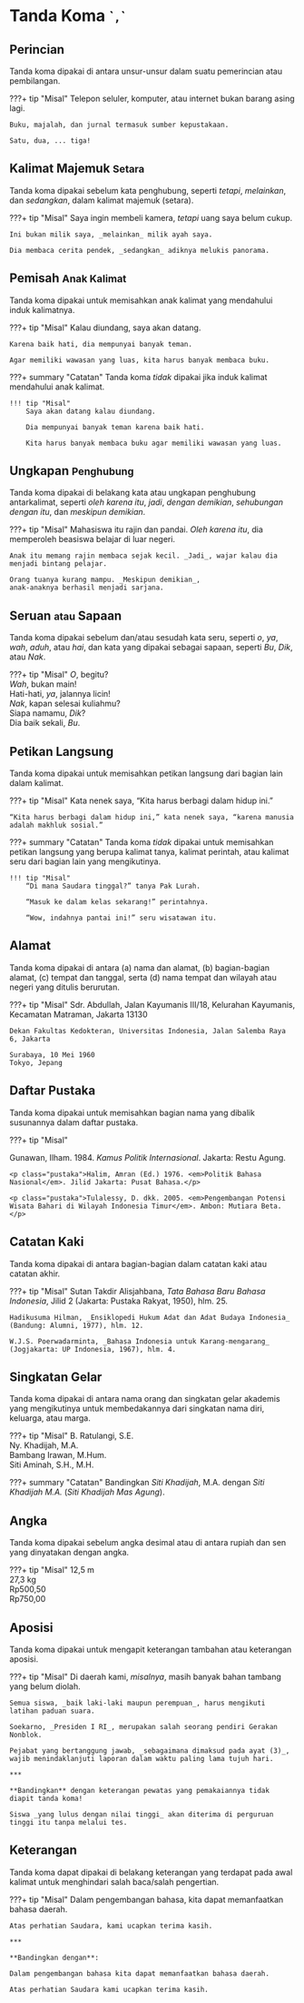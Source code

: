 # Tanda Koma <small>\``,`\`</small>

## Perincian

Tanda koma dipakai di antara unsur-unsur dalam suatu pemerincian atau pembilangan.

???+ tip "Misal"
    Telepon seluler, komputer, atau internet bukan barang asing lagi.

    Buku, majalah, dan jurnal termasuk sumber kepustakaan.

    Satu, dua, ... tiga!

## Kalimat Majemuk  <small>Setara</small>

Tanda koma dipakai sebelum kata penghubung, seperti _tetapi_, _melainkan_, dan _sedangkan_, dalam kalimat majemuk (setara).

???+ tip "Misal"
    Saya ingin membeli kamera, _tetapi_ uang saya belum cukup.

    Ini bukan milik saya, _melainkan_ milik ayah saya.

    Dia membaca cerita pendek, _sedangkan_ adiknya melukis panorama.

## Pemisah <small>Anak Kalimat</small>

Tanda koma dipakai untuk memisahkan anak kalimat yang mendahului induk kalimatnya.

???+ tip "Misal"
    Kalau diundang, saya akan datang.

    Karena baik hati, dia mempunyai banyak teman.

    Agar memiliki wawasan yang luas, kita harus banyak membaca buku.

???+ summary "Catatan"
    Tanda koma _tidak_ dipakai jika induk kalimat mendahului anak kalimat.

    !!! tip "Misal"
        Saya akan datang kalau diundang.

        Dia mempunyai banyak teman karena baik hati.

        Kita harus banyak membaca buku agar memiliki wawasan yang luas.

## Ungkapan <small>Penghubung</small>

Tanda koma dipakai di belakang kata atau ungkapan penghubung antarkalimat, seperti _oleh karena itu_, _jadi_, _dengan demikian_, _sehubungan dengan itu_, dan _meskipun demikian_.

???+ tip "Misal"
    Mahasiswa itu rajin dan pandai. _Oleh karena itu_, dia memperoleh beasiswa belajar di luar negeri.

    Anak itu memang rajin membaca sejak kecil. _Jadi_, wajar kalau dia menjadi bintang pelajar.

    Orang tuanya kurang mampu. _Meskipun demikian_,
    anak-anaknya berhasil menjadi sarjana.

## Seruan <small>atau</small> Sapaan

Tanda koma dipakai sebelum dan/atau sesudah kata seru, seperti _o_, _ya_, _wah_, _aduh_, atau _hai_, dan kata yang dipakai sebagai sapaan, seperti _Bu_, _Dik_, atau _Nak_.

???+ tip "Misal"
    _O_, begitu?  
    _Wah_, bukan main!  
    Hati-hati, _ya_, jalannya licin!  
    _Nak_, kapan selesai kuliahmu?  
    Siapa namamu, _Dik_?  
    Dia baik sekali, _Bu_.

## Petikan Langsung

Tanda koma dipakai untuk memisahkan petikan langsung dari bagian lain dalam kalimat.

???+ tip "Misal"
    Kata nenek saya, “Kita harus berbagi dalam hidup ini.”

    “Kita harus berbagi dalam hidup ini,” kata nenek saya, “karena manusia adalah makhluk sosial.”

???+ summary "Catatan"
    Tanda koma _tidak_ dipakai untuk memisahkan petikan langsung yang berupa kalimat tanya, kalimat perintah, atau kalimat seru dari bagian lain yang mengikutinya.

    !!! tip "Misal"
        “Di mana Saudara tinggal?” tanya Pak Lurah.

        “Masuk ke dalam kelas sekarang!” perintahnya.

        “Wow, indahnya pantai ini!” seru wisatawan itu.

## Alamat

Tanda koma dipakai di antara (a) nama dan alamat, (b) bagian-bagian alamat, \(c) tempat dan tanggal, serta (d) nama tempat dan wilayah atau negeri yang ditulis berurutan.

???+ tip "Misal"
    Sdr. Abdullah, Jalan Kayumanis III/18, Kelurahan Kayumanis, Kecamatan Matraman, Jakarta 13130

    Dekan Fakultas Kedokteran, Universitas Indonesia, Jalan Salemba Raya 6, Jakarta

    Surabaya, 10 Mei 1960  
    Tokyo, Jepang

## Daftar Pustaka

Tanda koma dipakai untuk memisahkan bagian nama yang dibalik susunannya dalam daftar pustaka.

???+ tip "Misal"
    <p class="pustaka">Gunawan, Ilham. 1984. <em>Kamus Politik Internasional</em>. Jakarta: Restu Agung.</p>

    <p class="pustaka">Halim, Amran (Ed.) 1976. <em>Politik Bahasa Nasional</em>. Jilid Jakarta: Pusat Bahasa.</p>

    <p class="pustaka">Tulalessy, D. dkk. 2005. <em>Pengembangan Potensi Wisata Bahari di Wilayah Indonesia Timur</em>. Ambon: Mutiara Beta.</p>

## Catatan Kaki

Tanda koma dipakai di antara bagian-bagian dalam catatan kaki atau catatan akhir.

???+ tip "Misal"
    Sutan Takdir Alisjahbana, _Tata Bahasa Baru Bahasa Indonesia_, Jilid 2 (Jakarta: Pustaka Rakyat, 1950), hlm. 25.

    Hadikusuma Hilman, _Ensiklopedi Hukum Adat dan Adat Budaya Indonesia_ (Bandung: Alumni, 1977), hlm. 12.

    W.J.S. Poerwadarminta, _Bahasa Indonesia untuk Karang-mengarang_ (Jogjakarta: UP Indonesia, 1967), hlm. 4.

## Singkatan Gelar

Tanda koma dipakai di antara nama orang dan singkatan gelar akademis yang mengikutinya untuk membedakannya dari singkatan nama diri, keluarga, atau marga.

???+ tip "Misal"
    B. Ratulangi, S.E.  
    Ny. Khadijah, M.A.  
    Bambang Irawan, M.Hum.  
    Siti Aminah, S.H., M.H.

???+ summary "Catatan"
    Bandingkan _Siti Khadijah_, M.A. dengan _Siti Khadijah M.A._ (_Siti Khadijah Mas Agung_).

## Angka

Tanda koma dipakai sebelum angka desimal atau di antara rupiah dan sen yang dinyatakan dengan angka.

???+ tip "Misal"
    12,5 m  
    27,3 kg  
    Rp500,50  
    Rp750,00

## Aposisi

Tanda koma dipakai untuk mengapit keterangan tambahan atau keterangan aposisi.

???+ tip "Misal"
    Di daerah kami, _misalnya_, masih banyak bahan tambang yang belum diolah.

    Semua siswa, _baik laki-laki maupun perempuan_, harus mengikuti latihan paduan suara.

    Soekarno, _Presiden I RI_, merupakan salah seorang pendiri Gerakan Nonblok.

    Pejabat yang bertanggung jawab, _sebagaimana dimaksud pada ayat (3)_, wajib menindaklanjuti laporan dalam waktu paling lama tujuh hari.

    ***

    **Bandingkan** dengan keterangan pewatas yang pemakaiannya tidak diapit tanda koma!  

    Siswa _yang lulus dengan nilai tinggi_ akan diterima di perguruan tinggi itu tanpa melalui tes.

## Keterangan

Tanda koma dapat dipakai di belakang keterangan yang terdapat pada awal kalimat untuk menghindari salah baca/salah pengertian.

???+ tip "Misal"
    Dalam pengembangan bahasa, kita dapat memanfaatkan bahasa daerah.

    Atas perhatian Saudara, kami ucapkan terima kasih.

    ***

    **Bandingkan dengan**:

    Dalam pengembangan bahasa kita dapat memanfaatkan bahasa daerah.

    Atas perhatian Saudara kami ucapkan terima kasih.


